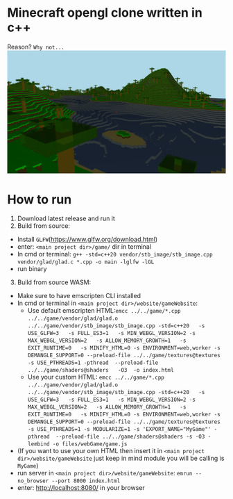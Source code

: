 # Minecraft opengl clone written in c++
Reason? `Why not...`
![screenshot](game/gameplay/forGithub.png)
 
# How to run
1. Download latest release and run it
2. Build from source:
 - Install `GLFW`(https://www.glfw.org/download.html)
 - enter: `<main project dir>/game/` dir in terminal
 - In cmd or terminal: `g++ -std=c++20 vendor/stb_image/stb_image.cpp vendor/glad/glad.c *.cpp -o main -lglfw -lGL`
 - run binary
3. Build from source WASM:
 - Make sure to have emscripten CLI installed
 - In cmd or terminal in `<main project dir>/website/gameWebsite`:
    - Use default emscripten HTML:`emcc ../../game/*.cpp  ../../game/vendor/glad/glad.o ../../game/vendor/stb_image/stb_image.cpp -std=c++20   -s USE_GLFW=3   -s FULL_ES3=1   -s MIN_WEBGL_VERSION=2 -s MAX_WEBGL_VERSION=2   -s ALLOW_MEMORY_GROWTH=1   -s EXIT_RUNTIME=0   -s MINIFY_HTML=0 -s ENVIRONMENT=web,worker -s DEMANGLE_SUPPORT=0 --preload-file ../../game/textures@textures  -s USE_PTHREADS=1 -pthread  --preload-file ../../game/shaders@shaders   -O3  -o index.html`
    - Use your custom HTML: `emcc ../../game/*.cpp  ../../game/vendor/glad/glad.o ../../game/vendor/stb_image/stb_image.cpp -std=c++20   -s USE_GLFW=3   -s FULL_ES3=1   -s MIN_WEBGL_VERSION=2 -s MAX_WEBGL_VERSION=2   -s ALLOW_MEMORY_GROWTH=1   -s EXIT_RUNTIME=0   -s MINIFY_HTML=0 -s ENVIRONMENT=web,worker -s DEMANGLE_SUPPORT=0 --preload-file ../../game/textures@textures  -s USE_PTHREADS=1 -s MODULARIZE=1 -s 'EXPORT_NAME="MyGame"' -pthread  --preload-file ../../game/shaders@shaders -s -O3 -lembind -o files/webGame/game.js`
 - (If you want to use your own HTML then insert it in `<main project dir>/website/gameWebsite` just keep in mind module you will be calling is `MyGame`)
 - run server in `<main project dir>/website/gameWebsite`: `emrun --no_browser --port 8000 index.html`
 - enter: [http://localhost:8080/](http://localhost:8080/) in your browser

